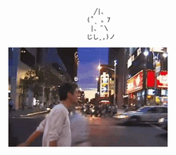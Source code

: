 ͏

                            ╱|、
                          (˚ˎ 。7  
                           |、˜〵          
                          じしˍ,)ノ

                          
![](https://github.com/gabriquaranta/gabriquaranta/blob/main/assets/1000026582.gif)
